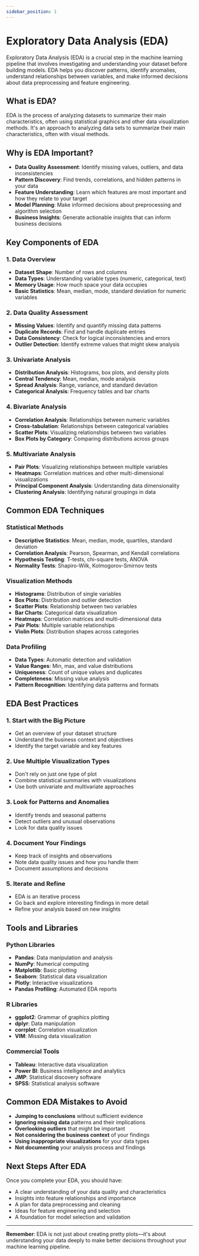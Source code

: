 ```yaml
---
sidebar_position: 1
---
```


# Exploratory Data Analysis (EDA)

Exploratory Data Analysis (EDA) is a crucial step in the machine learning pipeline that involves investigating and understanding your dataset before building models. EDA helps you discover patterns, identify anomalies, understand relationships between variables, and make informed decisions about data preprocessing and feature engineering.

## What is EDA?

EDA is the process of analyzing datasets to summarize their main characteristics, often using statistical graphics and other data visualization methods. It's an approach to analyzing data sets to summarize their main characteristics, often with visual methods.

## Why is EDA Important?

- **Data Quality Assessment**: Identify missing values, outliers, and data inconsistencies
- **Pattern Discovery**: Find trends, correlations, and hidden patterns in your data
- **Feature Understanding**: Learn which features are most important and how they relate to your target
- **Model Planning**: Make informed decisions about preprocessing and algorithm selection
- **Business Insights**: Generate actionable insights that can inform business decisions

## Key Components of EDA

### 1. **Data Overview**
- **Dataset Shape**: Number of rows and columns
- **Data Types**: Understanding variable types (numeric, categorical, text)
- **Memory Usage**: How much space your data occupies
- **Basic Statistics**: Mean, median, mode, standard deviation for numeric variables

### 2. **Data Quality Assessment**
- **Missing Values**: Identify and quantify missing data patterns
- **Duplicate Records**: Find and handle duplicate entries
- **Data Consistency**: Check for logical inconsistencies and errors
- **Outlier Detection**: Identify extreme values that might skew analysis

### 3. **Univariate Analysis**
- **Distribution Analysis**: Histograms, box plots, and density plots
- **Central Tendency**: Mean, median, mode analysis
- **Spread Analysis**: Range, variance, and standard deviation
- **Categorical Analysis**: Frequency tables and bar charts

### 4. **Bivariate Analysis**
- **Correlation Analysis**: Relationships between numeric variables
- **Cross-tabulation**: Relationships between categorical variables
- **Scatter Plots**: Visualizing relationships between two variables
- **Box Plots by Category**: Comparing distributions across groups

### 5. **Multivariate Analysis**
- **Pair Plots**: Visualizing relationships between multiple variables
- **Heatmaps**: Correlation matrices and other multi-dimensional visualizations
- **Principal Component Analysis**: Understanding data dimensionality
- **Clustering Analysis**: Identifying natural groupings in data

## Common EDA Techniques

### **Statistical Methods**
- **Descriptive Statistics**: Mean, median, mode, quartiles, standard deviation
- **Correlation Analysis**: Pearson, Spearman, and Kendall correlations
- **Hypothesis Testing**: T-tests, chi-square tests, ANOVA
- **Normality Tests**: Shapiro-Wilk, Kolmogorov-Smirnov tests

### **Visualization Methods**
- **Histograms**: Distribution of single variables
- **Box Plots**: Distribution and outlier detection
- **Scatter Plots**: Relationship between two variables
- **Bar Charts**: Categorical data visualization
- **Heatmaps**: Correlation matrices and multi-dimensional data
- **Pair Plots**: Multiple variable relationships
- **Violin Plots**: Distribution shapes across categories

### **Data Profiling**
- **Data Types**: Automatic detection and validation
- **Value Ranges**: Min, max, and value distributions
- **Uniqueness**: Count of unique values and duplicates
- **Completeness**: Missing value analysis
- **Pattern Recognition**: Identifying data patterns and formats

## EDA Best Practices

### **1. Start with the Big Picture**
- Get an overview of your dataset structure
- Understand the business context and objectives
- Identify the target variable and key features

### **2. Use Multiple Visualization Types**
- Don't rely on just one type of plot
- Combine statistical summaries with visualizations
- Use both univariate and multivariate approaches

### **3. Look for Patterns and Anomalies**
- Identify trends and seasonal patterns
- Detect outliers and unusual observations
- Look for data quality issues

### **4. Document Your Findings**
- Keep track of insights and observations
- Note data quality issues and how you handle them
- Document assumptions and decisions

### **5. Iterate and Refine**
- EDA is an iterative process
- Go back and explore interesting findings in more detail
- Refine your analysis based on new insights

## Tools and Libraries

### **Python Libraries**
- **Pandas**: Data manipulation and analysis
- **NumPy**: Numerical computing
- **Matplotlib**: Basic plotting
- **Seaborn**: Statistical data visualization
- **Plotly**: Interactive visualizations
- **Pandas Profiling**: Automated EDA reports

### **R Libraries**
- **ggplot2**: Grammar of graphics plotting
- **dplyr**: Data manipulation
- **corrplot**: Correlation visualization
- **VIM**: Missing data visualization

### **Commercial Tools**
- **Tableau**: Interactive data visualization
- **Power BI**: Business intelligence and analytics
- **JMP**: Statistical discovery software
- **SPSS**: Statistical analysis software

## Common EDA Mistakes to Avoid

- **Jumping to conclusions** without sufficient evidence
- **Ignoring missing data** patterns and their implications
- **Overlooking outliers** that might be important
- **Not considering the business context** of your findings
- **Using inappropriate visualizations** for your data types
- **Not documenting** your analysis process and findings

## Next Steps After EDA

Once you complete your EDA, you should have:
- A clear understanding of your data quality and characteristics
- Insights into feature relationships and importance
- A plan for data preprocessing and cleaning
- Ideas for feature engineering and selection
- A foundation for model selection and validation

---

**Remember**: EDA is not just about creating pretty plots—it's about understanding your data deeply to make better decisions throughout your machine learning pipeline.
